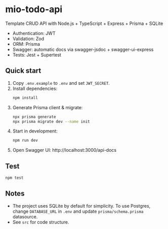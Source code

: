 # mio-todo-api

Template CRUD API with Node.js + TypeScript + Express + Prisma + SQLite
- Authentication: JWT
- Validation: Zod
- ORM: Prisma
- Swagger: automatic docs via swagger-jsdoc + swagger-ui-express
- Tests: Jest + Supertest

## Quick start
1. Copy `.env.example` to `.env` and set `JWT_SECRET`.
2. Install dependencies:
   ```bash
   npm install
   ```
3. Generate Prisma client & migrate:
   ```bash
   npx prisma generate
   npx prisma migrate dev --name init
   ```
4. Start in development:
   ```bash
   npm run dev
   ```
5. Open Swagger UI: http://localhost:3000/api-docs

## Test
```bash
npm test
```

## Notes
- The project uses SQLite by default for simplicity. To use Postgres, change `DATABASE_URL` in `.env` and update `prisma/schema.prisma` datasource.
- See `src` for code structure.
